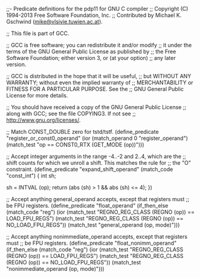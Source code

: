 ;;- Predicate definitions for the pdp11 for GNU C compiler
;; Copyright (C) 1994-2013 Free Software Foundation, Inc.
;; Contributed by Michael K. Gschwind (mike@vlsivie.tuwien.ac.at).

;; This file is part of GCC.

;; GCC is free software; you can redistribute it and/or modify
;; it under the terms of the GNU General Public License as published by
;; the Free Software Foundation; either version 3, or (at your option)
;; any later version.

;; GCC is distributed in the hope that it will be useful,
;; but WITHOUT ANY WARRANTY; without even the implied warranty of
;; MERCHANTABILITY or FITNESS FOR A PARTICULAR PURPOSE.  See the
;; GNU General Public License for more details.

;; You should have received a copy of the GNU General Public License
;; along with GCC; see the file COPYING3.  If not see
;; <http://www.gnu.org/licenses/>.

;; Match CONST_DOUBLE zero for tstd/tstf.
(define_predicate "register_or_const0_operand"
  (ior (match_operand 0 "register_operand")
       (match_test "op == CONST0_RTX (GET_MODE (op))")))

;; Accept integer arguments in the range -4..-2 and 2..4, which are the
;; shift counts for which we unroll a shift.  This matches the rule for
;; the "O" constraint.
(define_predicate "expand_shift_operand"
  (match_code "const_int")
{
  int sh;

  sh = INTVAL (op);
  return (abs (sh) > 1 && abs (sh) <= 4);
})

;; Accept anything general_operand accepts, except that registers must
;; be FPU registers.
(define_predicate "float_operand"
  (if_then_else (match_code "reg")
		(ior 
		 (match_test "REGNO_REG_CLASS (REGNO (op)) == LOAD_FPU_REGS")
		 (match_test "REGNO_REG_CLASS (REGNO (op)) == NO_LOAD_FPU_REGS"))
		(match_test "general_operand (op, mode)")))

;; Accept anything nonimmediate_operand accepts, except that registers must
;; be FPU registers.
(define_predicate "float_nonimm_operand"
  (if_then_else (match_code "reg")
		(ior 
		 (match_test "REGNO_REG_CLASS (REGNO (op)) == LOAD_FPU_REGS")
		 (match_test "REGNO_REG_CLASS (REGNO (op)) == NO_LOAD_FPU_REGS"))
		(match_test "nonimmediate_operand (op, mode)")))
